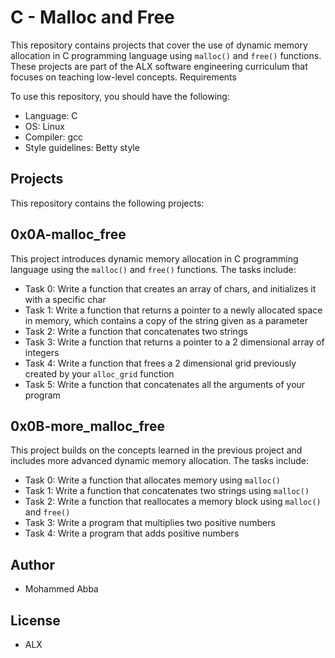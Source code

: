 # C - Malloc and Free

This repository contains projects that cover the use of dynamic memory allocation in C programming language using `malloc()` and `free()` functions. These projects are part of the ALX software engineering curriculum that focuses on teaching low-level concepts.
Requirements

To use this repository, you should have the following:

- Language: C
- OS: Linux
- Compiler: gcc
- Style guidelines: Betty style

## Projects


This repository contains the following projects:

## 0x0A-malloc_free

This project introduces dynamic memory allocation in C programming language using the `malloc()` and `free()` functions. The tasks include:

- Task 0: Write a function that creates an array of chars, and initializes it with a specific char
- Task 1: Write a function that returns a pointer to a newly allocated space in memory, which contains a copy of the string given as a parameter
- Task 2: Write a function that concatenates two strings
- Task 3: Write a function that returns a pointer to a 2 dimensional array of integers
- Task 4: Write a function that frees a 2 dimensional grid previously created by your `alloc_grid` function
- Task 5: Write a function that concatenates all the arguments of your program


## 0x0B-more_malloc_free

This project builds on the concepts learned in the previous project and includes more advanced dynamic memory allocation. The tasks include:

- Task 0: Write a function that allocates memory using `malloc()`
- Task 1: Write a function that concatenates two strings using `malloc()`
- Task 2: Write a function that reallocates a memory block using `malloc()` and `free()`
- Task 3: Write a program that multiplies two positive numbers
- Task 4: Write a program that adds positive numbers

## Author

  -  Mohammed Abba

## License
 - ALX
